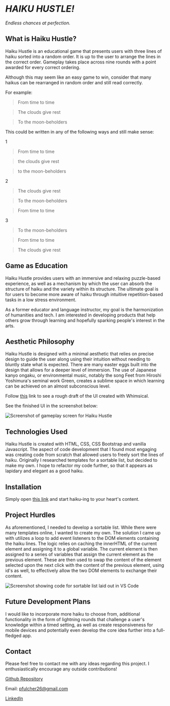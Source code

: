 # ***HAIKU HUSTLE!***

*Endless chances at perfection.*

## What is Haiku Hustle? 

Haiku Hustle is an educational game that presents users with three lines of haiku sorted into a random order. It is up to the user to arrange the lines in the correct order. Gameplay takes place across nine rounds with a point awarded for every correct ordering.     

Although this may seem like an easy game to win, consider that many haikus can be rearranged in random order and still read correctly.

For example: 
>From time to time

>The clouds give rest

>To the moon-beholders

This could be written in any of the following ways and still make sense: 

1
>From time to time 

>the clouds give rest

>to the moon-beholders

2
>The clouds give rest 

>To the moon-beholders 

>From time to time 

3
>To the moon-beholders

>From time to time

>The clouds give rest

## Game as Education 

Haiku Hustle provides users with an immersive and relaxing puzzle-based experience, as well as a mechanism by which the user can absorb the structure of haiku and the variety within its structure.  The ultimate goal is for users to become more aware of haiku through intuitive repetition-based tasks in a low stress environment.  

As a former educator and language instructor, my goal is the harmonization of humanities and tech.  I am interested in developing products that help others grow through learning and hopefully sparking people's interest in the arts.  


## Aesthetic Philosophy 

Haiku Hustle is designed with a minimal aesthetic that relies on precise design to guide the user along using their intuition without needing to bluntly state what is expected.  There are many easter eggs built into the design that allows for a deeper level of immersion.  The use of Japanese kanyo ongaku, or environmental music, notably the song Feet from Hiroshi Yoshimura's seminal work Green, creates a sublime space in which learning can be achieved on an almost subconscious level.  

Follow <a  href="https://whimsical.com/haiku-hustle-7irmdD9BYZ5TQtgc2UZ25t" target="_blank">this</a> link to see a rough draft of the UI created with Whimsical. 

See the finished UI in the screenshot below: 

![Screenshot of gameplay screen for Haiku Hustle](https://i.imgur.com/VvDRhtd.png)


## Technologies Used

Haiku Hustle is created with HTML, CSS, CSS Bootstrap and vanilla Javascript.  The aspect of code development that I found most engaging was creating code from scratch that allowed users to freely sort the lines of haiku.  Originally I researched templates for a sortable list, but decided to make my own.  I hope to refactor my code further, so that it appears as lapidary and elegant as a good haiku. 

## Installation 

Simply open <a  href="https://haiku-hustle.netlify.app/"  target="_blank">this link</a> and start haiku-ing to your heart's content. 

## Project Hurdles

As aforementioned, I needed to develop a sortable list.  While there were many templates online, I wanted to create my own.  The solution I came up with utilizes a loop to add event listeners to the DOM elements containing the haiku lines.  The logic relies on caching the innerHTML of the current element and assigning it to a global variable.  The current element is then assigned to a series of variables that assign the current element as the previous element.  These are then used to swap the content of the element selected upon the next click with the content of the previous element, using id's as well, to effectively allow the two DOM elements to exchange their content.  

![Screenshot showing code for sortable list laid out in VS Code](https://i.imgur.com/KvAicM8.png
)

## Future Development Plans
I would like to incorporate more haiku to choose from, additional functionality in the form of lightning rounds that challenge a user's knowledge within a timed setting, as well as create responsiveness for mobile devices and potentially even develop the core idea further into a full-fledged app. 

## Contact 
Please feel free to contact me with any ideas regarding this project.  I enthusiastically encourage any outside contributions!  

[Github Repository](https://github.com/Pfulcher26/Project-One-)

Email: pfulcher26@gmail.com 

[LinkedIn](https://www.linkedin.com/in/payne-fulcher/)




